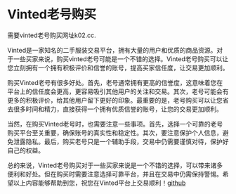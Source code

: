 # Vinted老号购买

需要vinted老号购买网址k02.cc.

Vinted是一家知名的二手服装交易平台，拥有大量的用户和优质的商品资源。对于一些买家来说，购买vinted老号可能是一个不错的选择。Vinted老号购买可以让您立刻拥有一个拥有积极评价和信誉的账号，提高买家信任度，让交易更加顺利。

购买Vinted老号有很多好处。首先，老号通常拥有更高的信誉度，这意味着您在平台上的信任度会更高，更容易吸引其他用户的关注和交易。其次，老号可能会有更多的积极评价，给其他用户留下更好的印象。最重要的是，老号购买可以让您省去很多时间和精力，直接获得一个拥有优质信誉的账号，让您的交易更加顺利。

当然，在购买Vinted老号时，也需要注意一些事项。首先，选择一个可靠的老号购买平台至关重要，确保账号的真实性和稳定性。其次，要注意保护个人信息，避免泄露隐私。最后，购买老号只是一个辅助手段，交易中仍需要谨慎对待，保护好自己的权益。

总的来说，Vinted老号购买对于一些买家来说是一个不错的选择，可以带来诸多便利和好处。但在购买时需要注意选择可靠平台，并且在交易中仍需保持警惕。希望以上内容能够帮助到您，祝您在Vinted平台上交易顺利！[github](https://github.com)